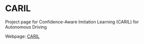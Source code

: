 # CARIL
Project page for Confidence-Aware Imitation Learning (CARIL) for Autonomous Driving

Webpage: [CARIL](https://ElaheDlv.github.io/CARIL/)

